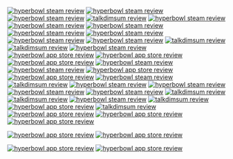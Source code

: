 [![hyperbowl steam review](/images/hyperbowl/steam/steam-2022-02-04.png)](https://store.steampowered.com/app/847530/HyperBowl/)
[![hyperbowl steam review](/images/hyperbowl/steam/steam-2022-01-31.png)](https://store.steampowered.com/app/847530/HyperBowl/)
[![hyperbowl steam review](/images/hyperbowl/steam/steam-2022-01-06.png)](https://store.steampowered.com/app/847530/HyperBowl/)
[![talkdimsum review](/images/talkdimsum/appstore/1-3-2022.png)](https://apps.apple.com/us/app/talk-dim-sum/id953929066)
[![hyperbowl steam review](/images/hyperbowl/steam/2021-12-13.png)](https://store.steampowered.com/app/847530/HyperBowl/)
[![hyperbowl steam review](/images/hyperbowl/steam/2021-7-23.png)](https://store.steampowered.com/app/847530/HyperBowl/)
[![hyperbowl steam review](/images/hyperbowl/steam/2021-5-21.png)](https://store.steampowered.com/app/847530/HyperBowl/)
[![hyperbowl steam review](/images/hyperbowl/steam/2021-4-30.png)](https://store.steampowered.com/app/847530/HyperBowl/)
[![hyperbowl steam review](/images/hyperbowl/steam/2021-4-19.png)](https://store.steampowered.com/app/847530/HyperBowl/)
[![hyperbowl steam review](/images/hyperbowl/steam/2021-3-30.png)](https://store.steampowered.com/app/847530/HyperBowl/)
[![hyperbowl steam review](/images/hyperbowl/steam/2021-2-20.png)](https://store.steampowered.com/app/847530/HyperBowl/)
[![talkdimsum review](/images/talkdimsum/appstore/2-18-21.png)](https://apps.apple.com/us/app/talk-dim-sum/id953929066)
[![talkdimsum review](/images/talkdimsum/appstore/2-12-21.png)](https://apps.apple.com/us/app/talk-dim-sum/id953929066)
[![hyperbowl steam review](/images/hyperbowl/steam/2021-1-1.png)](https://store.steampowered.com/app/847530/HyperBowl/)
[![hyperbowl app store review](/images/hyperbowl/appstore/12-18-2020.png)](https://apps.apple.com/us/app/hyperbowl/id344209253)
[![hyperbowl app store review](/images/hyperbowl/appstore/12-8-2020.png)](https://apps.apple.com/us/app/hyperbowl/id344209253)
[![hyperbowl app store review](/images/hyperbowl/appstore/12-3-2020.png)](https://apps.apple.com/us/app/hyperbowl/id344209253)
[![hyperbowl steam review](/images/hyperbowl/steam/2020-11-08.png)](https://store.steampowered.com/app/847530/HyperBowl/)
[![hyperbowl steam review](/images/hyperbowl/steam/2020-10-31.png)](https://store.steampowered.com/app/847530/HyperBowl/)
[![hyperbowl app store review](/images/hyperbowl/appstore/8-21-2020.png)](https://apps.apple.com/us/app/hyperbowl/id344209253)
[![hyperbowl app store review](/images/hyperbowl/appstore/3-30-2020.png)](https://apps.apple.com/us/app/hyperbowl/id344209253)
[![hyperbowl steam review](/images/hyperbowl/steam/2020-3-25.png)](https://store.steampowered.com/app/847530/HyperBowl/)
[![talkdimsum review](/images/talkdimsum/appstore/talkdimsum-4-18-2020.png)](https://apps.apple.com/us/app/talk-dim-sum/id953929066)
[![hyperbowl steam review](/images/hyperbowl/steam/2020-03-25.png)](https://store.steampowered.com/app/847530/HyperBowl/)
[![hyperbowl steam review](/images/hyperbowl/steam/2019-11-23.png)](https://store.steampowered.com/app/847530/HyperBowl/)
[![hyperbowl steam review](/images/hyperbowl/steam/8-31-2019.png)](https://store.steampowered.com/app/847530/HyperBowl/)
[![hyperbowl steam review](/images/hyperbowl/steam/7-5-2019.png)](https://store.steampowered.com/app/847530/HyperBowl/)
[![talkdimsum review](/images/talkdimsum/appstore/talkdimsum-3-12-2019.png)](https://apps.apple.com/us/app/talk-dim-sum/id953929066)
[![talkdimsum review](/images/talkdimsum/appstore/talkdimsum-1-03-2019.png)](https://apps.apple.com/us/app/talk-dim-sum/id953929066)
[![hyperbowl steam review](/images/hyperbowl/steam/8-12-2018.png)](https://store.steampowered.com/app/847530/HyperBowl/)
[![talkdimsum review](/images/talkdimsum/appstore/talkdimsum-7-10-2018.png)](https://apps.apple.com/us/app/talk-dim-sum/id953929066)
[![hyperbowl app store review](/images/hyperbowl/appstore/11-05-2017.png)](https://apps.apple.com/us/app/hyperbowl/id344209253)
[![talkdimsum review](/images/talkdimsum/appstore/talkdimsum-8-11-2017.png)](https://apps.apple.com/us/app/talk-dim-sum/id953929066)
[![hyperbowl app store review](/images/hyperbowl/appstore/1-20-2015.png)](https://apps.apple.com/us/app/hyperbowl/id344209253)
[![hyperbowl app store review](/images/hyperbowl/appstore/7-03-2014.png)](https://apps.apple.com/us/app/hyperbowl/id344209253)
[![hyperbowl app store review](/images/hyperbowl/appstore/1-16-2013.png)](https://apps.apple.com/us/app/hyperbowl/id344209253)
<!-- [![hyperbowl app store review](/images/hyperbowl/appstore/2-28-2012.png)](https://apps.apple.com/us/app/hyperbowl/id344209253) -->
[![hyperbowl app store review](/images/hyperbowl/appstore/5-13-2012.png)](https://apps.apple.com/us/app/hyperbowl/id344209253)
[![hyperbowl app store review](/images/hyperbowl/appstore/12-11-2011.png)](https://apps.apple.com/us/app/hyperbowl/id344209253)
<!-- [![hyperbowl app store review](/images/hyperbowl/appstore/6-10-2011.png)](https://apps.apple.com/us/app/hyperbowl/id344209253) -->
[![hyperbowl app store review](/images/hyperbowl/appstore/6-09-2010.png)](https://apps.apple.com/us/app/hyperbowl/id344209253)
[![hyperbowl app store review](/images/hyperbowl/appstore/6-04-2010.png)](https://apps.apple.com/us/app/hyperbowl/id344209253)






